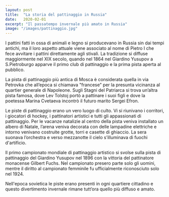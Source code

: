 ```yaml
---
layout: post
title:  "La storia del pattinaggio in Russia"
date:   2020-02-01
excerpt: "Il passatempo invernale più amato in Russia"
image: "/images/pattinaggio.jpg"
---
```


I pattini fatti in ossa di animali e legno si producevano in Russia sin dai tempi antichi, ma il loro aspetto attuale viene associato al nome di Pietro I che fece avvitare i pattini direttamente agli stivali. La tradizione si diffuse maggiormente nel XIX secolo, quando nel 1864 nel Giardino Yusupov a S.Pietroburgo apparve il primo club di pattinaggio e la prima pista aperta al pubblico. 

La pista di pattinaggio più antica di Mosca è considerata quella in via Petrovka che all’epoca si chiamava "francese” per la presunta vicinanza al quartier generale di Napoleone. Sugli Stagni del Patriarca si trova un’altra pista famosa, dove Lev Tolstoj portò a pattinare i suoi figli e dove la poetessa Marina Cvetaeva incontrò il futuro marito Sergei Efron. 

Le piste di pattinaggio erano un vero luogo di culto. Vi si riunivano i corritori, i giocatori di hockey, i pattinatori artistici e tutti gli appassionati di pattinaggio. Per le vacanze natalizie al centro della pista veniva installato un albero di Natale, l’arena veniva decorata con delle lampadine elettriche e intorno venivano costruite grotte, torri e casette di ghiaccio. La sera suonava l’orchestra e verso mezzanotte il cielo s’illuminava di fuochi d'artificio.

Il primo campionato mondiale di pattinaggio artistico si svolse sulla pista di pattinaggio del Giardino Yusupov nel 1896 con la vittoria del pattinatore monacense Gilbert Fuchs. Nel campionato presero parte solo gli uomini, mentre il diritto al campionato femminile fu ufficialmente riconosciuto solo nel 1924.

Nell'epoca sovietica le piste erano presenti in ogni quartiere cittadino e questo divertimento invernale rimane tutt’ora quello più diffuso e amato.